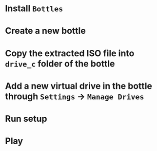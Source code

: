 # Install `Bottles`
# Create a new bottle
# Copy the extracted ISO file into `drive_c` folder of the bottle
# Add a new virtual drive in the bottle through `Settings` -> `Manage Drives`
# Run setup
# Play